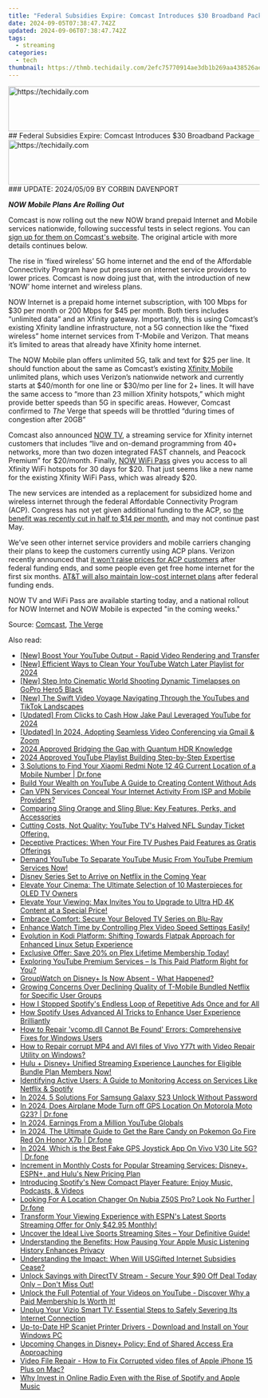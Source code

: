 ```yaml
---
title: "Federal Subsidies Expire: Comcast Introduces $30 Broadband Package"
date: 2024-09-05T07:38:47.742Z
updated: 2024-09-06T07:38:47.742Z
tags:
  - streaming
categories:
  - tech
thumbnail: https://thmb.techidaily.com/2efc75770914ae3db1b269aa438526aea2b37f029f972da8e465d2fb4ae63f10.jpg
---
```


<!-- affiliate ads begin -->
<a href="https://laganoo.pxf.io/c/5597632/1657400/16446" target="_top" id="1657400">
  <img src="//a.impactradius-go.com/display-ad/16446-1657400" border="0" alt="https://techidaily.com" width="728" height="90"/>
</a>
<img height="0" width="0" src="https://laganoo.pxf.io/i/5597632/1657400/16446" style="position:absolute;visibility:hidden;" border="0" />
<!-- affiliate ads end -->
## Federal Subsidies Expire: Comcast Introduces $30 Broadband Package

<!-- affiliate ads begin -->
<a href="https://malaysia-healthcare-travel-council.pxf.io/c/5597632/1557747/17382" target="_top" id="1557747">
  <img src="//a.impactradius-go.com/display-ad/17382-1557747" border="0" alt="https://techidaily.com" width="728" height="90"/>
</a>
<img height="0" width="0" src="https://malaysia-healthcare-travel-council.pxf.io/i/5597632/1557747/17382" style="position:absolute;visibility:hidden;" border="0" />
<!-- affiliate ads end -->
###  UPDATE: 2024/05/09 BY CORBIN DAVENPORT

**_NOW Mobile Plans Are Rolling Out_** 

 Comcast is now rolling out the new NOW brand prepaid Internet and Mobile services nationwide, following successful tests in select regions. You can [sign up for them on Comcast's website](https://www.xfinity.com/now). The original article with more details continues below.

 The rise in ‘fixed wireless’ 5G home internet and the end of the Affordable Connectivity Program have put pressure on internet service providers to lower prices. Comcast is now doing just that, with the introduction of new ‘NOW’ home internet and wireless plans.

 NOW Internet is a prepaid home internet subscription, with 100 Mbps for $30 per month or 200 Mbps for $45 per month. Both tiers includes “unlimited data” and an Xfinity gateway. Importantly, this is using Comcast’s existing Xfinity landline infrastructure, not a 5G connection like the “fixed wireless” home internet services from T-Mobile and Verizon. That means it’s limited to areas that already have Xfinity home internet.

 The NOW Mobile plan offers unlimited 5G, talk and text for $25 per line. It should function about the same as Comcast’s existing [Xfinity Mobile](https://www.xfinity.com/mobile/learn/plan) unlimited plans, which uses Verizon’s nationwide network and currently starts at $40/month for one line or $30/mo per line for 2+ lines. It will have the same access to “more than 23 million Xfinity hotspots,” which might provide better speeds than 5G in specific areas. However, Comcast confirmed to _The_ Verge that speeds will be throttled “during times of congestion after 20GB”

 Comcast also announced [NOW TV](https://www.xfinity.com/nowtv), a streaming service for Xfinity internet customers that includes “live and on-demand programming from 40+ networks, more than two dozen integrated FAST channels, and Peacock Premium” for $20/month. Finally, [NOW WiFi Pass](https://www.xfinity.com/learn/internet-service/wifi) gives you access to all Xfinity WiFi hotspots for 30 days for $20\. That just seems like a new name for the existing Xfinity WiFi Pass, which was already $20.

 The new services are intended as a replacement for subsidized home and wireless internet through the federal Affordable Connectivity Program (ACP). Congress has not yet given additional funding to the ACP, so [the benefit was recently cut in half to $14 per month](https://location-fake.techidaily.com/5-hassle-free-solutions-to-fake-location-on-find-my-friends-of-apple-iphone-se-drfone-by-drfone-virtual-ios/), and may not continue past May.

 We’ve seen other internet service providers and mobile carriers changing their plans to keep the customers currently using ACP plans. Verizon recently announced that [it won’t raise prices for ACP customers](https://article-posts.techidaily.com/top-5-high-definition-4k-gaming-screens-for-2024/) after federal funding ends, and some people even get free home internet for the first six months. [AT&T will also maintain low-cost internet plans](https://extra-resources.techidaily.com/lifecam-videoapp-quality-checkup/) after federal funding ends.

 NOW TV and WiFi Pass are available starting today, and a national rollout for NOW Internet and NOW Mobile is expected "in the coming weeks."

 Source: [Comcast](https://corporate.comcast.com/press/releases/comcast-launches-now-low-cost-internet-mobile-and-tv), [The Verge](https://www.theverge.com/2024/4/17/24132851/comcast-xfinity-now-mobile-prepaid-wireless)

<ins class="adsbygoogle"
     style="display:block"
     data-ad-format="autorelaxed"
     data-ad-client="ca-pub-7571918770474297"
     data-ad-slot="1223367746"></ins>



<ins class="adsbygoogle"
     style="display:block"
     data-ad-client="ca-pub-7571918770474297"
     data-ad-slot="8358498916"
     data-ad-format="auto"
     data-full-width-responsive="true"></ins>

<span class="atpl-alsoreadstyle">Also read:</span>
<div><ul>
<li><a href="https://youtube-videos.techidaily.com/new-boost-your-youtube-output-rapid-video-rendering-and-transfer/"><u>[New] Boost Your YouTube Output - Rapid Video Rendering and Transfer</u></a></li>
<li><a href="https://facebook-video-footage.techidaily.com/new-efficient-ways-to-clean-your-youtube-watch-later-playlist-for-2024/"><u>[New] Efficient Ways to Clean Your YouTube Watch Later Playlist for 2024</u></a></li>
<li><a href="https://extra-skills.techidaily.com/new-step-into-cinematic-world-shooting-dynamic-timelapses-on-gopro-hero5-black/"><u>[New] Step Into Cinematic World  Shooting Dynamic Timelapses on GoPro Hero5 Black</u></a></li>
<li><a href="https://youtube-blog.techidaily.com/he-swift-video-voyage-navigating-through-the-youtubes-and-tiktok-landscapes/"><u>[New] The Swift Video Voyage  Navigating Through the YouTubes and TikTok Landscapes</u></a></li>
<li><a href="https://eaxpv-info.techidaily.com/updated-from-clicks-to-cash-how-jake-paul-leveraged-youtube-for-2024/"><u>[Updated] From Clicks to Cash  How Jake Paul Leveraged YouTube for 2024</u></a></li>
<li><a href="https://article-files.techidaily.com/updated-in-2024-adopting-seamless-video-conferencing-via-gmail-and-zoom/"><u>[Updated] In 2024, Adopting Seamless Video Conferencing via Gmail & Zoom</u></a></li>
<li><a href="https://extra-hints.techidaily.com/2024-approved-bridging-the-gap-with-quantum-hdr-knowledge/"><u>2024 Approved  Bridging the Gap with Quantum HDR Knowledge</u></a></li>
<li><a href="https://facebook-record-videos.techidaily.com/2024-approved-youtube-playlist-building-step-by-step-expertise/"><u>2024 Approved  YouTube Playlist Building  Step-by-Step Expertise</u></a></li>
<li><a href="https://android-location-track.techidaily.com/3-solutions-to-find-your-xiaomi-redmi-note-12-4g-current-location-of-a-mobile-number-drfone-by-drfone-virtual-android/"><u>3 Solutions to Find Your Xiaomi Redmi Note 12 4G Current Location of a Mobile Number | Dr.fone</u></a></li>
<li><a href="https://youtube-webster.techidaily.com/-your-wealth-on-youtube-a-guide-to-creating-content-without-ads/"><u>Build Your Wealth on YouTube  A Guide to Creating Content Without Ads</u></a></li>
<li><a href="https://media-tips.techidaily.com/can-vpn-services-conceal-your-internet-activity-from-isp-and-mobile-providers/"><u>Can VPN Services Conceal Your Internet Activity From ISP and Mobile Providers?</u></a></li>
<li><a href="https://media-tips.techidaily.com/comparing-sling-orange-and-sling-blue-key-features-perks-and-accessories/"><u>Comparing Sling Orange and Sling Blue: Key Features, Perks, and Accessories</u></a></li>
<li><a href="https://media-tips.techidaily.com/cutting-costs-not-quality-youtube-tvs-halved-nfl-sunday-ticket-offering/"><u>Cutting Costs, Not Quality: YouTube TV's Halved NFL Sunday Ticket Offering.</u></a></li>
<li><a href="https://media-tips.techidaily.com/deceptive-practices-when-your-fire-tv-pushes-paid-features-as-gratis-offerings/"><u>Deceptive Practices: When Your Fire TV Pushes Paid Features as Gratis Offerings</u></a></li>
<li><a href="https://media-tips.techidaily.com/demand-youtube-to-separate-youtube-music-from-youtube-premium-services-now/"><u>Demand YouTube To Separate YouTube Music From YouTube Premium Services Now!</u></a></li>
<li><a href="https://media-tips.techidaily.com/disney-series-set-to-arrive-on-netflix-in-the-coming-year/"><u>Disney Series Set to Arrive on Netflix in the Coming Year</u></a></li>
<li><a href="https://media-tips.techidaily.com/elevate-your-cinema-the-ultimate-selection-of-10-masterpieces-for-oled-tv-owners/"><u>Elevate Your Cinema: The Ultimate Selection of 10 Masterpieces for OLED TV Owners</u></a></li>
<li><a href="https://media-tips.techidaily.com/elevate-your-viewing-max-invites-you-to-upgrade-to-ultra-hd-4k-content-at-a-special-price/"><u>Elevate Your Viewing: Max Invites You to Upgrade to Ultra HD 4K Content at a Special Price!</u></a></li>
<li><a href="https://media-tips.techidaily.com/embrace-comfort-secure-your-beloved-tv-series-on-blu-ray/"><u>Embrace Comfort: Secure Your Beloved TV Series on Blu-Ray</u></a></li>
<li><a href="https://media-tips.techidaily.com/enhance-watch-time-by-controlling-plex-video-speed-settings-easily/"><u>Enhance Watch Time by Controlling Plex Video Speed Settings Easily!</u></a></li>
<li><a href="https://media-tips.techidaily.com/evolution-in-kodi-platform-shifting-towards-flatpak-approach-for-enhanced-linux-setup-experience/"><u>Evolution in Kodi Platform: Shifting Towards Flatpak Approach for Enhanced Linux Setup Experience</u></a></li>
<li><a href="https://media-tips.techidaily.com/exclusive-offer-save-20-on-plex-lifetime-membership-today/"><u>Exclusive Offer: Save 20% on Plex Lifetime Membership Today!</u></a></li>
<li><a href="https://media-tips.techidaily.com/exploring-youtube-premium-services-is-this-paid-platform-right-for-you/"><u>Exploring YouTube Premium Services – Is This Paid Platform Right for You?</u></a></li>
<li><a href="https://media-tips.techidaily.com/groupwatch-on-disneyplus-is-now-absent-what-happened/"><u>GroupWatch on Disney+ Is Now Absent - What Happened?</u></a></li>
<li><a href="https://media-tips.techidaily.com/growing-concerns-over-declining-quality-of-t-mobile-bundled-netflix-for-specific-user-groups/"><u>Growing Concerns Over Declining Quality of T-Mobile Bundled Netflix for Specific User Groups</u></a></li>
<li><a href="https://media-tips.techidaily.com/how-i-stopped-spotifys-endless-loop-of-repetitive-ads-once-and-for-all/"><u>How I Stopped Spotify's Endless Loop of Repetitive Ads Once and for All</u></a></li>
<li><a href="https://media-tips.techidaily.com/how-spotify-uses-advanced-ai-tricks-to-enhance-user-experience-brilliantly/"><u>How Spotify Uses Advanced AI Tricks to Enhance User Experience Brilliantly</u></a></li>
<li><a href="https://techtrends.techidaily.com/how-to-repair-vcompdll-cannot-be-found-errors-comprehensive-fixes-for-windows-users/"><u>How to Repair 'vcomp.dll Cannot Be Found' Errors: Comprehensive Fixes for Windows Users</u></a></li>
<li><a href="https://blog-min.techidaily.com/how-to-repair-corrupt-mp4-and-avi-files-of-vivo-y77t-with-video-repair-utility-on-windows-by-stellar-video-repair-mobile-video-repair/"><u>How to Repair corrupt MP4 and AVI files of Vivo Y77t with Video Repair Utility on Windows? </u></a></li>
<li><a href="https://media-tips.techidaily.com/hulu-plus-disneyplus-unified-streaming-experience-launches-for-eligible-bundle-plan-members-now/"><u>Hulu + Disney+ Unified Streaming Experience Launches for Eligible Bundle Plan Members Now!</u></a></li>
<li><a href="https://media-tips.techidaily.com/identifying-active-users-a-guide-to-monitoring-access-on-services-like-netflix-and-spotify/"><u>Identifying Active Users: A Guide to Monitoring Access on Services Like Netflix & Spotify</u></a></li>
<li><a href="https://android-unlock.techidaily.com/in-2024-5-solutions-for-samsung-galaxy-s23-unlock-without-password-by-drfone-android/"><u>In 2024, 5 Solutions For Samsung Galaxy S23 Unlock Without Password</u></a></li>
<li><a href="https://review-topics.techidaily.com/in-2024-does-airplane-mode-turn-off-gps-location-on-motorola-moto-g23-drfone-by-drfone-virtual-android/"><u>In 2024, Does Airplane Mode Turn off GPS Location On Motorola Moto G23? | Dr.fone</u></a></li>
<li><a href="https://youtube-video-recordings.techidaily.com/in-2024-earnings-from-a-million-youtube-globals/"><u>In 2024, Earnings From a Million YouTube Globals</u></a></li>
<li><a href="https://pokemon-go-android.techidaily.com/in-2024-the-ultimate-guide-to-get-the-rare-candy-on-pokemon-go-fire-red-on-honor-x7b-drfone-by-drfone-virtual-android/"><u>In 2024, The Ultimate Guide to Get the Rare Candy on Pokemon Go Fire Red On Honor X7b | Dr.fone</u></a></li>
<li><a href="https://phone-solutions.techidaily.com/in-2024-which-is-the-best-fake-gps-joystick-app-on-vivo-v30-lite-5g-drfone-by-drfone-virtual-android/"><u>In 2024, Which is the Best Fake GPS Joystick App On Vivo V30 Lite 5G? | Dr.fone</u></a></li>
<li><a href="https://media-tips.techidaily.com/increment-in-monthly-costs-for-popular-streaming-services-disneyplus-espnplus-and-hulus-new-pricing-plan/"><u>Increment in Monthly Costs for Popular Streaming Services: Disney+, ESPN+, and Hulu's New Pricing Plan</u></a></li>
<li><a href="https://media-tips.techidaily.com/introducing-spotifys-new-compact-player-feature-enjoy-music-podcasts-and-videos/"><u>Introducing Spotify's New Compact Player Feature: Enjoy Music, Podcasts, & Videos</u></a></li>
<li><a href="https://fake-location.techidaily.com/looking-for-a-location-changer-on-nubia-z50s-pro-look-no-further-drfone-by-drfone-virtual-android/"><u>Looking For A Location Changer On Nubia Z50S Pro? Look No Further | Dr.fone</u></a></li>
<li><a href="https://media-tips.techidaily.com/transform-your-viewing-experience-with-espns-latest-sports-streaming-offer-for-only-4295-monthly/"><u>Transform Your Viewing Experience with ESPN's Latest Sports Streaming Offer for Only $42.95 Monthly!</u></a></li>
<li><a href="https://media-tips.techidaily.com/uncover-the-ideal-live-sports-streaming-sites-your-definitive-guide/"><u>Uncover the Ideal Live Sports Streaming Sites – Your Definitive Guide!</u></a></li>
<li><a href="https://media-tips.techidaily.com/understanding-the-benefits-how-pausing-your-apple-music-listening-history-enhances-privacy/"><u>Understanding the Benefits: How Pausing Your Apple Music Listening History Enhances Privacy</u></a></li>
<li><a href="https://media-tips.techidaily.com/understanding-the-impact-when-will-usgifted-internet-subsidies-cease/"><u>Understanding the Impact: When Will USGifted Internet Subsidies Cease?</u></a></li>
<li><a href="https://media-tips.techidaily.com/unlock-savings-with-directtv-stream-secure-your-90-off-deal-today-only-dont-miss-out/"><u>Unlock Savings with DirectTV Stream - Secure Your $90 Off Deal Today Only – Don't Miss Out!</u></a></li>
<li><a href="https://media-tips.techidaily.com/unlock-the-full-potential-of-your-videos-on-youtube-discover-why-a-paid-membership-is-worth-it/"><u>Unlock the Full Potential of Your Videos on YouTube - Discover Why a Paid Membership Is Worth It!</u></a></li>
<li><a href="https://media-tips.techidaily.com/unplug-your-vizio-smart-tv-essential-steps-to-safely-severing-its-internet-connection/"><u>Unplug Your Vizio Smart TV: Essential Steps to Safely Severing Its Internet Connection</u></a></li>
<li><a href="https://win-dash.techidaily.com/up-to-date-hp-scanjet-printer-drivers-download-and-install-on-your-windows-pc/"><u>Up-to-Date HP Scanjet Printer Drivers - Download and Install on Your Windows PC</u></a></li>
<li><a href="https://media-tips.techidaily.com/upcoming-changes-in-disneyplus-policy-end-of-shared-access-era-approaching/"><u>Upcoming Changes in Disney+ Policy: End of Shared Access Era Approaching</u></a></li>
<li><a href="https://techidaily.com/video-file-repair-how-to-fix-corrupted-video-files-of-apple-iphone-15-plus-on-mac-by-stellar-video-repair-mobile-video-repair/"><u>Video File Repair - How to Fix Corrupted video files of Apple iPhone 15 Plus on Mac?</u></a></li>
<li><a href="https://media-tips.techidaily.com/why-invest-in-online-radio-even-with-the-rise-of-spotify-and-apple-music/"><u>Why Invest in Online Radio Even with the Rise of Spotify and Apple Music</u></a></li>
</ul></div>

